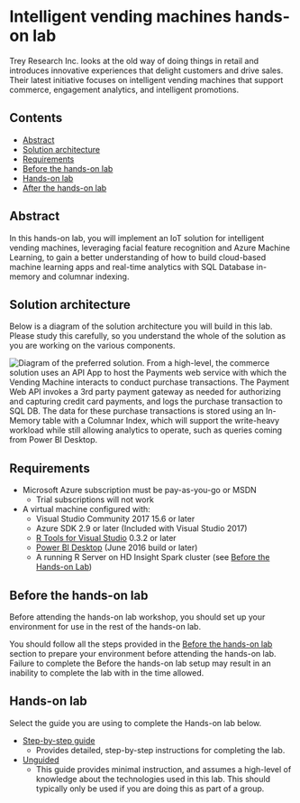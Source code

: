 # Intelligent vending machines hands-on lab

Trey Research Inc. looks at the old way of doing things in retail and introduces innovative experiences that delight customers and drive sales. Their latest initiative focuses on intelligent vending machines that support commerce, engagement analytics, and intelligent promotions.

## Contents

* [Abstract](#abstract)
* [Solution architecture](#solution-architecture)
* [Requirements](#requirements)
* [Before the hands-on lab](#before-the-hands-on-lab)
* [Hands-on lab](#hands-on-lab)
* [After the hands-on lab](#after-the-hands-on-lab)

## Abstract

In this hands-on lab, you will implement an IoT solution for intelligent vending machines, leveraging facial feature recognition and Azure Machine Learning, to gain a better understanding of how to build cloud-based machine learning apps and real-time analytics with SQL Database in-memory and columnar indexing.

## Solution architecture

Below is a diagram of the solution architecture you will build in this lab. Please study this carefully, so you understand the whole of the solution as you are working on the various components.

![Diagram of the preferred solution. From a high-level, the commerce solution uses an API App to host the Payments web service with which the Vending Machine interacts to conduct purchase transactions. The Payment Web API invokes a 3rd party payment gateway as needed for authorizing and capturing credit card payments, and logs the purchase transaction to SQL DB. The data for these purchase transactions is stored using an In-Memory table with a Columnar Index, which will support the write-heavy workload while still allowing analytics to operate, such as queries coming from Power BI Desktop.](./media/preferred-solution-architecture.png "Preferred high-level architecture")

## Requirements

* Microsoft Azure subscription must be pay-as-you-go or MSDN
  * Trial subscriptions will not work
* A virtual machine configured with:
  * Visual Studio Community 2017 15.6 or later
  * Azure SDK 2.9 or later (Included with Visual Studio 2017)
  * [R Tools for Visual Studio](https://aka.ms/rtvs-current) 0.3.2 or later
  * [Power BI Desktop](https://powerbi.microsoft.com/desktop) (June 2016 build or later)
  * A running R Server on HD Insight Spark cluster (see [Before the Hands-on Lab](#before-the-hands-on-lab))

## Before the hands-on lab

Before attending the hands-on lab workshop, you should set up your environment for use in the rest of the hands-on lab.

You should follow all the steps provided in the [Before the hands-on lab](./Setup.md) section to prepare your environment before attending the hands-on lab. Failure to complete the Before the hands-on lab setup may result in an inability to complete the lab with in the time allowed.

## Hands-on lab

Select the guide you are using to complete the Hands-on lab below.

* [Step-by-step guide](./Step-by-step.md)
  * Provides detailed, step-by-step instructions for completing the lab.
* [Unguided](./Unguided.md)
  * This guide provides minimal instruction, and assumes a high-level of knowledge about the technologies used in this lab. This should typically only be used if you are doing this as part of a group.